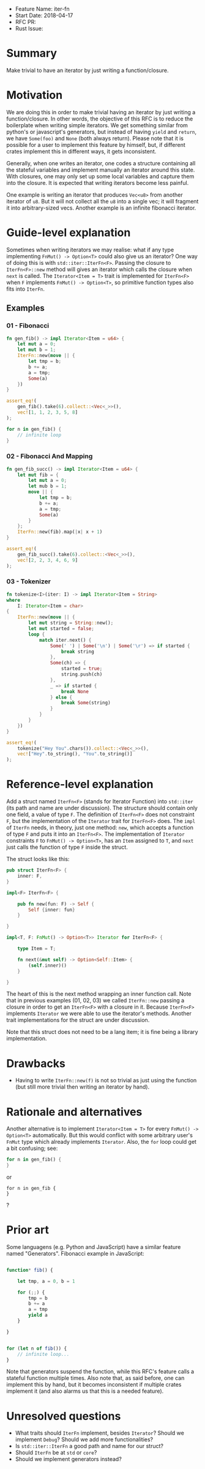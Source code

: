 - Feature Name: iter-fn
- Start Date: 2018-04-17
- RFC PR:
- Rust Issue:

# Summary
[summary]: #summary

Make trivial to have an iterator by just writing a function/closure.
# Motivation
[motivation]: #motivation

We are doing this in order to make trivial having an iterator by just writing a function/closure.
In other words, the objective of this RFC is to reduce the boilerplate when writing simple iterators.
We get something similar from python's or javascript's generators, but instead of having `yield`
and `return`, we have `Some(foo)` and `None` (both always return). Please note that it is possible
for a user to implement this feature by himself, but, if different crates implement this in different ways,
it gets inconsistent.

Generally, when one writes an iterator, one codes a structure containing all the stateful variables
and implement manually an iterator around this state. With closures, one may only set up some local
variables and capture them into the closure. It is expected that writing iterators become less painful.

One example is writing an iterator that produces `Vec<u8>` from another iterator of `u8`. But
it will not collect all the `u8` into a single vec; it will fragment it into arbitrary-sized vecs.
Another example is an infinite fibonacci iterator.

# Guide-level explanation
[guide-level-explanation]: #guide-level-explanation

Sometimes when writing iterators we may realise: what if any type implementing `FnMut() -> Option<T>` could also give us
an iterator? One way of doing this is with `std::iter::IterFn<F>`. Passing the closure to `IterFn<F>::new` method will
gives an iterator which calls the closure when `next` is called. The `Iterator<Item = T>` trait is implemented for
`IterFn<F>` when `F` implements `FnMut() -> Option<T>`, so primitive function types also fits into `IterFn`.

## Examples

### 01 - Fibonacci
```rust
fn gen_fib() -> impl Iterator<Item = u64> {
    let mut a = 0;
    let mut b = 1;
    IterFn::new(move || {
        let tmp = b;
        b += a;
        a = tmp;
        Some(a)
    })
}

assert_eq!(
    gen_fib().take(6).collect::<Vec<_>>(),
    vec![1, 1, 2, 3, 5, 8]
);

for n in gen_fib() {
    // infinite loop
}
```

### 02 - Fibonacci And Mapping
```rust
fn gen_fib_succ() -> impl Iterator<Item = u64> {
    let mut fib = {
        let mut a = 0;
        let mub b = 1;
        move || {
            let tmp = b;
            b += a;
            a = tmp;
            Some(a)
        }
    };
    IterFn::new(fib).map(|x| x + 1)
}

assert_eq!(
    gen_fib_succ().take(6).collect::<Vec<_>>(),
    vec![2, 2, 3, 4, 6, 9]
);
```

### 03 - Tokenizer
```rust
fn tokenize<I>(iter: I) -> impl Iterator<Item = String>
where
    I: Iterator<Item = char>
{
    IterFn::new(move || {
        let mut string = String::new();
        let mut started = false;
        loop {
            match iter.next() {
                Some(' ') | Some('\n') | Some('\r') => if started {
                    break string
                },
                Some(ch) => {
                    started = true;
                    string.push(ch)
                },
                _ => if started {
                    break None
                } else {
                    break Some(string)
                }
            }
        }
    })
}

assert_eq!(
    tokenize("Hey You".chars()).collect::<Vec<_>>(),
    vec!["Hey".to_string(), "You".to_string()]
);

```

# Reference-level explanation
[reference-level-explanation]: #reference-level-explanation

Add a struct named `IterFn<F>` (stands for Iterator Function) into `std::iter` (its path and name are under discussion).
The structure should contain only one field, a value of type `F`. The definition of `IterFn<F>` does not constraint `F`,
but the implementation of the `Iterator` trait for `IterFn<F>` does. The `impl` of `IterFn` needs, in theory, just one method:
`new`, which accepts a function of type `F` and puts it into an `IterFn<F>`. The implementation of `Iterator` constraints `F`
to `FnMut() -> Option<T>`, has an `Item` assigned to `T`, and `next` just calls the function of type `F` inside the struct.

The struct looks like this:
```rust
pub struct IterFn<F> {
    inner: F,
}

impl<F> IterFn<F> {

    pub fn new(fun: F) -> Self {
        Self {inner: fun}
    }

}

impl<T, F: FnMut() -> Option<T>> Iterator for IterFn<F> {

    type Item = T;

    fn next(&mut self) -> Option<Self::Item> {
        (self.inner)()
    }

}

```
The heart of this is the next method wrapping an inner function call.
Note that in previous examples (01, 02, 03) we called `IterFn::new` passing a closure
in order to get an `IterFn<F>` with a closure in it. Because `IterFn<F>` implements
`Iterator` we were able to use the iterator's methods. Another trait implementations
for the struct are under discussion.

Note that this struct does not need to be a lang item; it is fine being a library
implementation.

# Drawbacks
[drawbacks]: #drawbacks

* Having to write `IterFn::new(f)` is not so trivial as just using the function
  (but still more trivial then writing an iterator by hand).

# Rationale and alternatives
[alternatives]: #alternatives

Another alternative is to implement `Iterator<Item = T>` for every `FnMut() -> Option<T>`
automatically. But this would conflict with some arbitrary user's `FnMut` type which already
implements `Iterator`. Also, the `for` loop could get a bit confusing; see:
```rust
for n in gen_fib() {
}
```
or
```
for n in gen_fib {
}
```
?

# Prior art
[prior-art]: #prior-art

Some languagens (e.g. Python and JavaScript) have a similar feature named "Generators".
Fibonacci example in JavaScript:
```javascript

function* fib() {

    let tmp, a = 0, b = 1

    for (;;) {
        tmp = b
        b += a
        a = tmp
        yield a
    }

}


for (let n of fib()) {
    // infinite loop...
}

```

Note that generators suspend the function, while this RFC's feature calls a stateful function multiple times.
Also note that, as said before, one can implement this by hand, but it becomes inconsistent if multiple
crates implement it (and also alarms us that this is a needed feature).

# Unresolved questions
[unresolved]: #unresolved-questions

- What traits should `IterFn` implement, besides `Iterator`? Should we implement `Debug`? Should we add more functionalities?
- Is `std::iter::IterFn` a good path and name for our struct?
- Should `IterFn` be at `std` or `core`?
- Should we implement generators instead?
